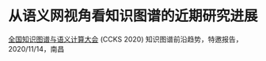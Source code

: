 # 从语义网视角看知识图谱的近期研究进展
[全国知识图谱与语义计算大会](http://sigkg.cn/ccks2020/) (CCKS 2020) 知识图谱前沿趋势，特邀报告，2020/11/14，南昌
